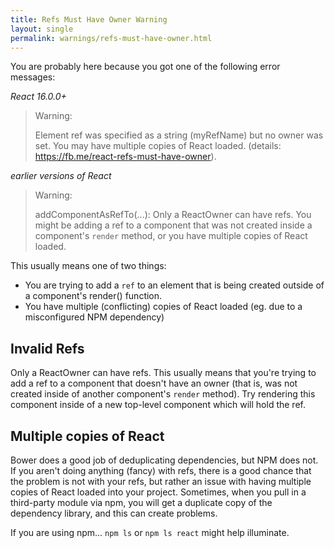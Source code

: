 ```yaml
---
title: Refs Must Have Owner Warning
layout: single
permalink: warnings/refs-must-have-owner.html
---
```


You are probably here because you got one of the following error messages:

*React 16.0.0+*
> Warning:
>
> Element ref was specified as a string (myRefName) but no owner was set. You may have multiple copies of React loaded. (details: https://fb.me/react-refs-must-have-owner).

*earlier versions of React*
> Warning:
>
> addComponentAsRefTo(...): Only a ReactOwner can have refs. You might be adding a ref to a component that was not created inside a component's `render` method, or you have multiple copies of React loaded.

This usually means one of two things:

- You are trying to add a `ref` to an element that is being created outside of a component's render() function.
- You have multiple (conflicting) copies of React loaded (eg. due to a misconfigured NPM dependency)


## Invalid Refs

Only a ReactOwner can have refs. This usually means that you're trying to add a ref to a component that doesn't have an owner (that is, was not created inside of another component's `render` method). Try rendering this component inside of a new top-level component which will hold the ref.

## Multiple copies of React

Bower does a good job of deduplicating dependencies, but NPM does not. If you aren't doing anything (fancy) with refs, there is a good chance that the problem is not with your refs, but rather an issue with having multiple copies of React loaded into your project. Sometimes, when you pull in a third-party module via npm, you will get a duplicate copy of the dependency library, and this can create problems.

If you are using npm... `npm ls` or `npm ls react` might help illuminate.
